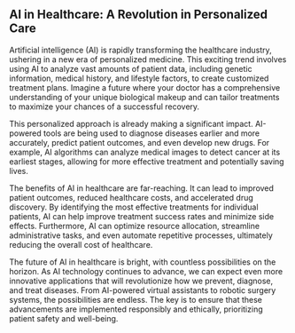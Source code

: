 ## AI in Healthcare: A Revolution in Personalized Care

Artificial intelligence (AI) is rapidly transforming the healthcare industry, ushering in a new era of personalized medicine. This exciting trend involves using AI to analyze vast amounts of patient data, including genetic information, medical history, and lifestyle factors, to create customized treatment plans. Imagine a future where your doctor has a comprehensive understanding of your unique biological makeup and can tailor treatments to maximize your chances of a successful recovery.

This personalized approach is already making a significant impact. AI-powered tools are being used to diagnose diseases earlier and more accurately, predict patient outcomes, and even develop new drugs. For example, AI algorithms can analyze medical images to detect cancer at its earliest stages, allowing for more effective treatment and potentially saving lives. 

The benefits of AI in healthcare are far-reaching. It can lead to improved patient outcomes, reduced healthcare costs, and accelerated drug discovery. By identifying the most effective treatments for individual patients, AI can help improve treatment success rates and minimize side effects. Furthermore, AI can optimize resource allocation, streamline administrative tasks, and even automate repetitive processes, ultimately reducing the overall cost of healthcare. 

The future of AI in healthcare is bright, with countless possibilities on the horizon. As AI technology continues to advance, we can expect even more innovative applications that will revolutionize how we prevent, diagnose, and treat diseases. From AI-powered virtual assistants to robotic surgery systems, the possibilities are endless. The key is to ensure that these advancements are implemented responsibly and ethically, prioritizing patient safety and well-being.